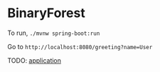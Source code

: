 # BinaryForest

To run, `./mvnw spring-boot:run`

Go to `http://localhost:8080/greeting?name=User`

TODO: [application](https://spring.io/guides/gs/spring-boot/)